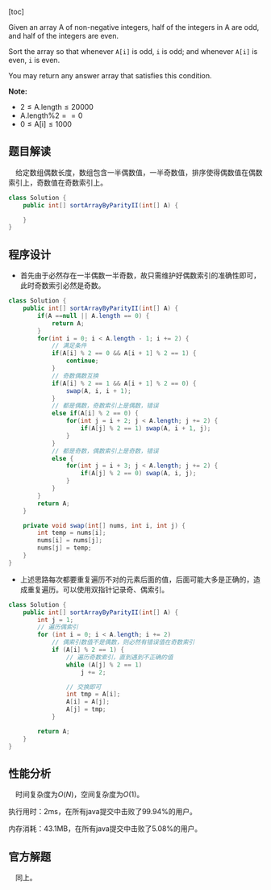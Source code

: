 [toc]

Given an array A of non-negative integers, half of the integers in A are odd, and half of the integers are even.

Sort the array so that whenever `A[i]` is odd, `i` is odd; and whenever `A[i]` is even, `i` is even.

You may return any answer array that satisfies this condition.



**Note:**

* $2 \le \text{A.length} \le 20000$
* $\text{A.length} \% 2 == 0$
* $0 \le \text{A[i]} \le 1000$



## 题目解读

&emsp;给定数组偶数长度，数组包含一半偶数值，一半奇数值，排序使得偶数值在偶数索引上，奇数值在奇数索引上。

```java
class Solution {
    public int[] sortArrayByParityII(int[] A) {

    }
}
```

## 程序设计

* 首先由于必然存在一半偶数一半奇数，故只需维护好偶数索引的准确性即可，此时奇数索引必然是奇数。

```java
class Solution {
    public int[] sortArrayByParityII(int[] A) {
        if(A ==null || A.length == 0) {
            return A;
        }
        for(int i = 0; i < A.length - 1; i += 2) {
            // 满足条件
            if(A[i] % 2 == 0 && A[i + 1] % 2 == 1) {
                continue;
            }
            // 奇数偶数互换
            if(A[i] % 2 == 1 && A[i + 1] % 2 == 0) {
                swap(A, i, i + 1);
            }
            // 都是偶数，奇数索引上是偶数，错误
            else if(A[i] % 2 == 0) {
                for(int j = i + 2; j < A.length; j += 2) {
                    if(A[j] % 2 == 1) swap(A, i + 1, j);
                }
            }
            // 都是奇数，偶数索引上是奇数，错误
            else {
                for(int j = i + 3; j < A.length; j += 2) {
                    if(A[j] % 2 == 0) swap(A, i, j);
                }
            }
        }
        return A;
    }

    private void swap(int[] nums, int i, int j) {
        int temp = nums[i];
        nums[i] = nums[j];
        nums[j] = temp;
    }
}
```

* 上述思路每次都要重复遍历不对的元素后面的值，后面可能大多是正确的，造成重复遍历。可以使用双指针记录奇、偶索引。

```java
class Solution {
    public int[] sortArrayByParityII(int[] A) {
        int j = 1;
        // 遍历偶索引
        for (int i = 0; i < A.length; i += 2)
            // 偶索引数值不是偶数，则必然有错误值在奇数索引
            if (A[i] % 2 == 1) {
                // 遍历奇数索引，直到遇到不正确的值
                while (A[j] % 2 == 1)
                    j += 2;

                // 交换即可
                int tmp = A[i];
                A[i] = A[j];
                A[j] = tmp;
            }

        return A;
    }
}
```

## 性能分析

&emsp;时间复杂度为$O(N)$，空间复杂度为$O(1)$。

执行用时：2ms，在所有java提交中击败了99.94%的用户。

内存消耗：43.1MB，在所有java提交中击败了5.08%的用户。

## 官方解题

&emsp;同上。